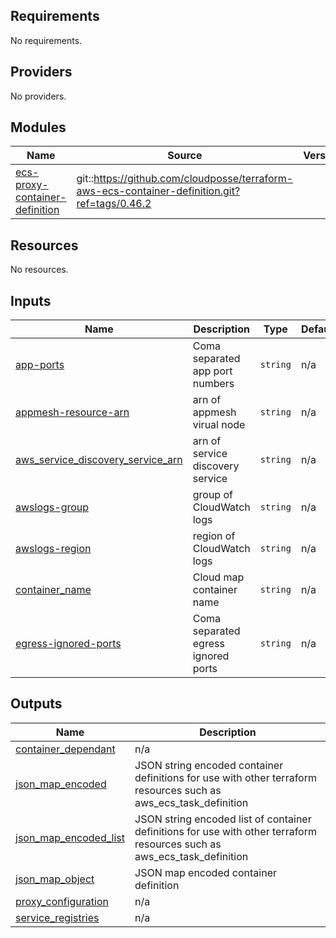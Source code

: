 <!-- markdownlint-disable -->
## Requirements

No requirements.

## Providers

No providers.

## Modules

| Name | Source | Version |
|------|--------|---------|
| <a name="module_ecs-proxy-container-definition"></a> [ecs-proxy-container-definition](#module\_ecs-proxy-container-definition) | git::https://github.com/cloudposse/terraform-aws-ecs-container-definition.git?ref=tags/0.46.2 |  |

## Resources

No resources.

## Inputs

| Name | Description | Type | Default | Required |
|------|-------------|------|---------|:--------:|
| <a name="input_app-ports"></a> [app-ports](#input\_app-ports) | Coma separated app port numbers | `string` | n/a | yes |
| <a name="input_appmesh-resource-arn"></a> [appmesh-resource-arn](#input\_appmesh-resource-arn) | arn of appmesh virual node | `string` | n/a | yes |
| <a name="input_aws_service_discovery_service_arn"></a> [aws\_service\_discovery\_service\_arn](#input\_aws\_service\_discovery\_service\_arn) | arn of service discovery service | `string` | n/a | yes |
| <a name="input_awslogs-group"></a> [awslogs-group](#input\_awslogs-group) | group of CloudWatch logs | `string` | n/a | yes |
| <a name="input_awslogs-region"></a> [awslogs-region](#input\_awslogs-region) | region of CloudWatch logs | `string` | n/a | yes |
| <a name="input_container_name"></a> [container\_name](#input\_container\_name) | Cloud map container name | `string` | n/a | yes |
| <a name="input_egress-ignored-ports"></a> [egress-ignored-ports](#input\_egress-ignored-ports) | Coma separated egress ignored ports | `string` | n/a | yes |

## Outputs

| Name | Description |
|------|-------------|
| <a name="output_container_dependant"></a> [container\_dependant](#output\_container\_dependant) | n/a |
| <a name="output_json_map_encoded"></a> [json\_map\_encoded](#output\_json\_map\_encoded) | JSON string encoded container definitions for use with other terraform resources such as aws\_ecs\_task\_definition |
| <a name="output_json_map_encoded_list"></a> [json\_map\_encoded\_list](#output\_json\_map\_encoded\_list) | JSON string encoded list of container definitions for use with other terraform resources such as aws\_ecs\_task\_definition |
| <a name="output_json_map_object"></a> [json\_map\_object](#output\_json\_map\_object) | JSON map encoded container definition |
| <a name="output_proxy_configuration"></a> [proxy\_configuration](#output\_proxy\_configuration) | n/a |
| <a name="output_service_registries"></a> [service\_registries](#output\_service\_registries) | n/a |
<!-- markdownlint-restore -->
